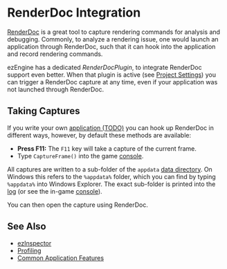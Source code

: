 # RenderDoc Integration

[RenderDoc](https://renderdoc.org/) is a great tool to capture rendering commands for analysis and debugging. Commonly, to analyze a rendering issue, one would launch an application through RenderDoc, such that it can hook into the application and record rendering commands.

ezEngine has a dedicated *RenderDocPlugin*, to integrate RenderDoc support even better. When that plugin is active (see [Project Settings](../projects/project-settings.md)) you can trigger a RenderDoc capture at any time, even if your application was not launched through RenderDoc.

## Taking Captures

If you write your own [application (TODO)](../runtime/application/application.md) you can hook up RenderDoc in different ways, however, by default these methods are available:

* **Press F11:** The `F11` key will take a capture of the current frame.
* Type `CaptureFrame()` into the game [console](console.md).

All captures are written to a sub-folder of the `appdata` [data directory](../projects/data-directories.md). On Windows this refers to the `%appdata%` folder, which you can find by typing `%appdata%` into Windows Explorer. The exact sub-folder is printed into the [log](logging.md) (or see the in-game [console](console.md)).

You can then open the capture using RenderDoc.

## See Also


* [ezInspector](../tools/inspector.md)
* [Profiling](../performance/profiling.md)
* [Common Application Features](../runtime/application/common-application-features.md)
